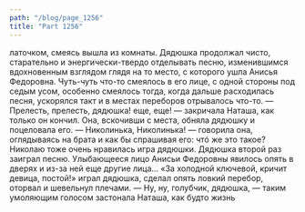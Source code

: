 ```yaml
---
path: "/blog/page_1256"
title: "Part 1256"
---
```


латочком, смеясь вышла из комнаты. Дядюшка продолжал чисто, старательно и энергически-твердо отделывать песню, изменившимся вдохновенным взглядом глядя на то место, с которого ушла Анисья Федоровна. Чуть-чуть что-то смеялось в его лице, с одной стороны под седым усом, особенно смеялось тогда, когда дальше расходилась песня, ускорялся такт и в местах переборов отрывалось что-то.
— Прелесть, прелесть, дядюшка! еще, еще! — закричала Наташа, как только он кончил. Она, вскочивши с места, обняла дядюшку и поцеловала его. — Николинька, Николинька! — говорила она, оглядываясь на брата и как бы спрашивая его: чтó же это такое?
Николаю тоже очень нравилась игра дядюшки. Дядюшка второй раз заиграл песню. Улыбающееся лицо Анисьи Федоровны явилось опять в дверях и из-за ней еще другие лица... «За холодной ключевой, кричит девица, постой!» играл дядюшка, сделал опять ловкий перебор, оторвал и шевельнул плечами.
— Ну, ну, голубчик, дядюшка, — таким умоляющим голосом застонала Наташа, как будто жизнь 
